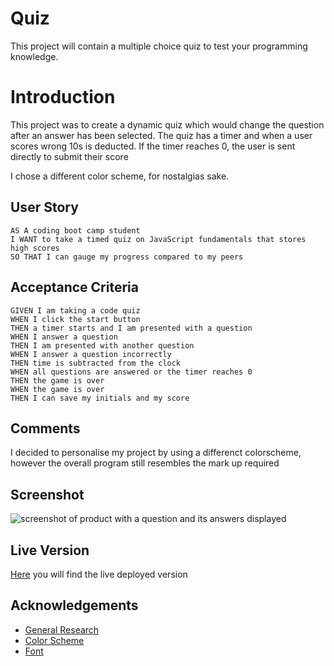 # Quiz

This project will contain a multiple choice quiz to test your programming knowledge.

# Introduction

This project was to create a dynamic quiz which would change the question after an answer has been selected. The quiz has a timer and when a user scores wrong 10s is deducted.
If the timer reaches 0, the user is sent directly to submit their score

I chose a different color scheme, for nostalgias sake.

## User Story

```
AS A coding boot camp student
I WANT to take a timed quiz on JavaScript fundamentals that stores high scores
SO THAT I can gauge my progress compared to my peers
```

## Acceptance Criteria

```
GIVEN I am taking a code quiz
WHEN I click the start button
THEN a timer starts and I am presented with a question
WHEN I answer a question
THEN I am presented with another question
WHEN I answer a question incorrectly
THEN time is subtracted from the clock
WHEN all questions are answered or the timer reaches 0
THEN the game is over
WHEN the game is over
THEN I can save my initials and my score
```

## Comments

I decided to personalise my project by using a differenct colorscheme, however the overall program still resembles the mark up required

## Screenshot

![screenshot of product with a question and its answers displayed](/images/main-game.png)

## Live Version

[Here](https://lewy192.github.io/Quiz/) you will find the live deployed version

## Acknowledgements

-   [General Research](https://www.w3schools.com/)
-   [Color Scheme](https://www.schemecolor.com/pac-man-game-colors.php)
-   [Font](http://www.classicgaming.cc/classics/pac-man/fonts)
